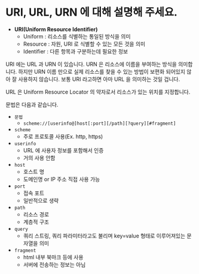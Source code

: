   # URI, URL, URN 에 대해 설명해 주세요.
  
  - __URI(Uniform Resource Identifier)__
    - Uniform : 리소스를 식별하는 통일된 방식을 의미
    - Resource : 자원, URI 로 식별할 수 있는 모든 것을 의미
    - Identifier : 다른 항목과 구분하는데 필요한 정보

URI 에는 URL 과 URN 이 있습니다. URN 은 리소스에 이름을 부여하는 방식을 의미합니다. 하지만 URN 이름 만으로 실제 리소스를 찾을 수 있는 방법이 보편화 되어있지 않아 잘 사용하지 않습니다.
보통 URI 라고하면 아마 URL 을 의미하는 것일 겁니다.

URL 은 Uniform Resource Locator 의 약자로서 리소스가 있는 위치를 지정합니다.

문법은 다음과 같습니다.

- `문법`
  - `scheme://[userinfo@]host[:port][/path][?query][#fragment]`
- `scheme`
  - 주로 프로토콜 사용(Ex. http, https)
- `userinfo`
  - URL 에 사용자 정보를 포함해서 인증
  - 거의 사용 안함
- `host`
  - 호스트 명
  - 도메인명 or IP 주소 직접 사용 가능
- `port`
  - 접속 포트
  - 일반적으로 생략
- `path`
  - 리소스 경로
  - 계층적 구조
- `query`
  - 쿼리 스트링, 쿼리 파라미터라고도 불리며 key=value 형태로 이루어져있는 문자열을 의미
- `fragment`
  - html 내부 북마크 등에 사용
  - 서버에 전송하는 정보는 아님

